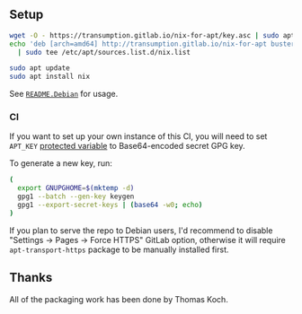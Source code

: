 ## Setup

```sh
wget -O - https://transumption.gitlab.io/nix-for-apt/key.asc | sudo apt-key add -
echo 'deb [arch=amd64] http://transumption.gitlab.io/nix-for-apt buster main' \
  | sudo tee /etc/apt/sources.list.d/nix.list

sudo apt update
sudo apt install nix
```

See [`README.Debian`][] for usage.

### CI

If you want to set up your own instance of this CI, you will need to set
`APT_KEY` [protected variable][] to Base64-encoded secret GPG key.

To generate a new key, run:

```sh
(
  export GNUPGHOME=$(mktemp -d)
  gpg1 --batch --gen-key keygen
  gpg1 --export-secret-keys | (base64 -w0; echo)
)
```

If you plan to serve the repo to Debian users, I'd recommend to disable
"Settings -> Pages -> Force HTTPS" GitLab option, otherwise it will require
`apt-transport-https` package to be manually installed first.

## Thanks

All of the packaging work has been done by Thomas Koch.

[`README.Debian`]: https://salsa.debian.org/debian/nix/blob/master/debian/README.Debian
[protected variable]: https://docs.gitlab.com/ee/ci/variables/#protected-variables
